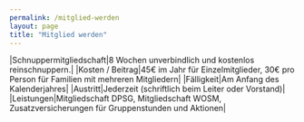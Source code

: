 ```yaml
---
permalink: /mitglied-werden
layout: page
title: "Mitglied werden"
---
```

|Schnuppermitgliedschaft|8 Wochen unverbindlich und kostenlos reinschnuppern.|
|Kosten / Beitrag|45€ im Jahr für Einzelmitglieder, 30€ pro Person für Familien mit mehreren Mitgliedern|
|F&auml;lligkeit|Am Anfang des Kalenderjahres|
|Austritt|Jederzeit (schriftlich beim Leiter oder Vorstand)|
|Leistungen|Mitgliedschaft DPSG, Mitgliedschaft WOSM, Zusatzversicherungen für Gruppenstunden und Aktionen|